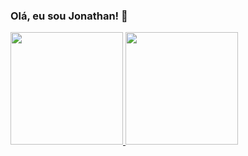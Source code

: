 ### Olá, eu sou Jonathan! 👋

 <div>
  <a href="https://github.com/JonathanBrant">
  <img height="180em" src="https://github-readme-stats.vercel.app/api?username=JonathanBrant&show_icons=true&theme=dracula&include_all_commits=true&count_private=true"/>
  <img height="180em" src="https://github-readme-stats.vercel.app/api/top-langs/?username=JonathanBrant&layout=compact&langs_count=7&theme=dracula"/>
</div>

<!--
**JonathanBrant/JonathanBrant** is a ✨ _special_ ✨ repository because its `README.md` (this file) appears on your GitHub profile.

Here are some ideas to get you started:

- 🔭 I’m currently working on ...
- 🌱 I’m currently learning ...
- 👯 I’m looking to collaborate on ...
- 🤔 I’m looking for help with ...
- 💬 Ask me about ...
- 📫 How to reach me: ...
- 😄 Pronouns: ...
- ⚡ Fun fact: ...
-->
